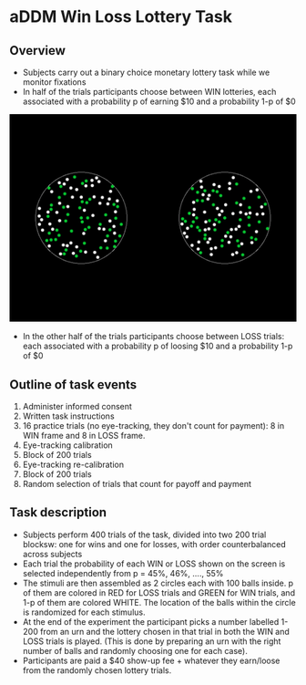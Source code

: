 # aDDM Win Loss Lottery Task


## Overview
* Subjects carry out a binary choice monetary lottery task while we monitor fixations
* In half of the trials participants choose between WIN lotteries, each associated with a probability p of earning $10 and a probability 1-p of $0
<img src="images/win_stim.png">

* In the other half of the trials participants choose between LOSS trials: each associated  with a probability p of loosing $10 and a probability 1-p of $0

## Outline of task events
1. Administer informed consent
2. Written task instructions
3. 16 practice trials (no eye-tracking, they don't count for payment): 8 in WIN frame and 8 in LOSS frame.
4. Eye-tracking calibration
5. Block of 200 trials
6. Eye-tracking re-calibration
7. Block of 200 trials
8. Random selection of trials that count for payoff and payment

## Task description
* Subjects perform 400 trials of the task, divided into two 200 trial blocksw: one for wins and one for losses, with order counterbalanced across subjects
* Each trial the probability of each WIN or LOSS shown on the screen is selected independently from p = 45%, 46%, ...., 55%
* The stimuli are then assembled as 2 circles each with 100 balls inside. p of them are colored in RED for LOSS trials and GREEN for WIN trials, and 1-p of them are colored WHITE. The location of the balls within the circle is randomized for each stimulus. 
* At the end of the experiment the participant picks a number labelled 1-200 from an urn and the lottery chosen in that trial in both the WIN and LOSS trials is played. (This is done by preparing an urn with the right number of balls and randomly choosing one for each case). 
* Participants are paid a $40 show-up fee + whatever they earn/loose from the randomly chosen lottery trials.
